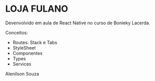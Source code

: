 # LOJA FULANO

Devenvolvido em aula de React Native no curso de Bonieky Lacerda.

Conceitos:
- Routes: Stack e Tabs
- StyleSheet
- Componentes
- Types
- Services

Alenilson Souza